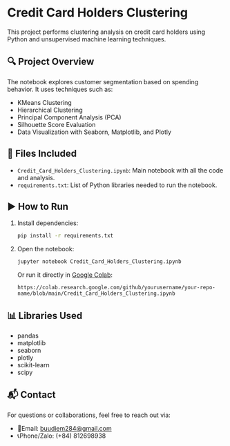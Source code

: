 # Credit Card Holders Clustering

This project performs clustering analysis on credit card holders using Python and unsupervised machine learning techniques.

## 🔍 Project Overview

The notebook explores customer segmentation based on spending behavior. It uses techniques such as:

- KMeans Clustering
- Hierarchical Clustering
- Principal Component Analysis (PCA)
- Silhouette Score Evaluation
- Data Visualization with Seaborn, Matplotlib, and Plotly

## 📁 Files Included

- `Credit_Card_Holders_Clustering.ipynb`: Main notebook with all the code and analysis.
- `requirements.txt`: List of Python libraries needed to run the notebook.

## ▶️ How to Run

1. Install dependencies:
   ```bash
   pip install -r requirements.txt
   ```

2. Open the notebook:
   ```bash
   jupyter notebook Credit_Card_Holders_Clustering.ipynb
   ```

   Or run it directly in [Google Colab](https://colab.research.google.com/):

   ```
   https://colab.research.google.com/github/yourusername/your-repo-name/blob/main/Credit_Card_Holders_Clustering.ipynb
   ```

## 📊 Libraries Used

- pandas
- matplotlib
- seaborn
- plotly
- scikit-learn
- scipy

## 📬 Contact

For questions or collaborations, feel free to reach out via:
- 📧Email: buudiem284@gmail.com
- 📞Phone/Zalo: (+84) 812698938
